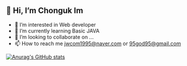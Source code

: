 ## 👋 Hi, I’m Chonguk Im
- 👀 I’m interested in Web developer
- 🌱 I’m currently learning Basic JAVA
- 💞️ I’m looking to collaborate on ...
- 📫 How to reach me jwcom1995@naver.com or 95god95@gmail.com

[![Anurag's GitHub stats](https://github-readme-stats.vercel.app/api?username=jwcom1995)](https://github.com/anuraghazra/github-readme-stats)
